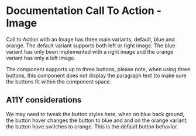# Documentation Call To Action - Image

Call to Action with an Image has three main variants, default, blue and orange.  The default variant supports both left or right image.  The blue variant has only been implemented with a right image and the orange variant has only a left image.

The component supports up to three buttons, please note, when using three buttons, this component does not display the paragraph text (to make sure the buttons fit within the component space.

## A11Y considerations

We may need to tweak the button styles here, when on blue back ground, the button hover changes the button to blue and and on the orange variant, the button hove switches to orange.  This is the default button behavior.
